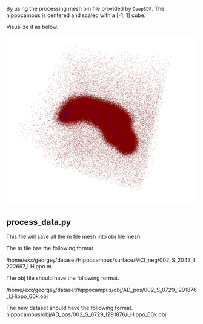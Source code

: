 By using the processing mesh bin file provided by `DeepSDF`. The hippocampus is centered and scaled with a [-1, 1] cube.

Visualize it as below.

![The visualization of the signed distance field of the hippocampus](../image/hippocampus_sdf.png)


## process_data.py

This file will save all the m file mesh into obj file mesh.

The m file has the following format.

/home/exx/georgey/dataset/Hippocampus/surface/MCI_neg/002_S_2043_I222697_LHippo.m

The obj file should have the following format.

/home/exx/georgey/dataset/hippocampus/obj/AD_pos/002_S_0729_I291876_LHippo_60k.obj

The new dataset should have the following format.
hippocampus/obj/AD_pos/002_S_0729_I291876/LHippo_60k.obj


